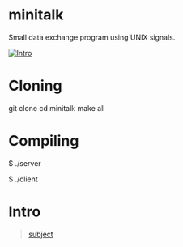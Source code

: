 # minitalk
Small data exchange program using UNIX signals.
 
 [![Intro](https://img.shields.io/badge/Cursus-Minitalk-success?style=for-the-badge&logo=42)](https://github.com/zrdouane)
 
 # Cloning

git clone 
cd minitalk
make all

 # Compiling
 
 $ ./server
 
 $ ./client <PID> <STR>
 
 # Intro
 
  > [subject](subject.pdf)
